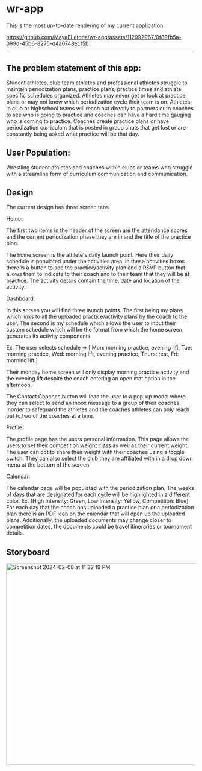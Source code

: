 # wr-app

This is the most up-to-date rendering of my current application. 


https://github.com/MayaELetona/wr-app/assets/112992967/0f89fb5a-099d-45b6-8275-d4a0748ecf5b


--- 
## The problem statement of this app:
Student athletes, club team athletes and professional athletes struggle to maintain periodization plans, practice plans, practice times and athlete specific schedules organized. Athletes may never get or look at practice plans or may not know which periodization cycle their team is on. Athletes in club or highschool teams will reach out directly to partners or to coaches to see who is going to practice and coaches can have a hard time gauging who is coming to practice. Coaches create practice plans or have periodization curriculum that is posted in group chats that get lost or are constantly being asked what practice will be that day. 
## User Population:
Wrestling student athletes and coaches within clubs or teams who struggle with a streamline form of curriculum communication and communication. 

## Design 
The current design has three screen tabs. 


Home: 

The first two items in the header of the screen are the attendance scores and the current periodization phase they are in and the title of the practice plan. 
 
The home screen is the athlete's daily launch point. Here their daily schedule is populated under the activities area. In these activities boxes there is a button to see the practice/activity plan and a RSVP button that allows them to indicate to their coach and to their team that they will be at practice. The activity details contain the time, date and location of the activity. 

Dashboard: 

In this screen you will find three launch points. The first being my plans which links to all the uploaded practice/activity plans by the coach to the user. The second is my schedule which allows the user to input their custom schedule which will be the format from which the home screen generates its activity components. 

Ex. The user selects schedule =>  [ Mon: morning practice, evening lift, Tue: morning practice, Wed: morning lift, evening practice, Thurs: rest, Fri: morning lift ]

Their monday home screen will only display morning practice activity and the evening lift despite the coach entering an open mat option in the afternoon. 

The Contact Coaches button will lead the user to a pop-up modal where they can select to send an inbox message to a group of their coaches. Inorder to safeguard the athletes and the coaches athletes can only reach out to two of the coaches at a time. 

Profile: 


The profile page has the users personal information. This page allows the users to set their competition weight class as well as their current weight. The user can opt to share their weight with their coaches using a toggle switch. They can also select the club they are affiliated with in a drop down menu at the bottom of the screen. 

Calendar: 

The calendar page will be populated with the periodization plan. The weeks of days that are designated for each cycle will be highlighted in a different color. Ex. [High Intensity: Green, Low Intensity: Yellow, Competition: Blue] For each day that the coach has uploaded a practice plan or a periodization plan there is an PDF icon on the calendar that will open up the uploaded plans. Additionally, the uploaded documents may change closer to competition dates, the documents could be travel itineraries or tournament details. 

## Storyboard
<img width="535" alt="Screenshot 2024-02-08 at 11 32 19 PM" src="https://github.com/MayaELetona/wr-app/assets/112992967/99bbef53-8bf9-49ed-9525-8a4d780b525f">


